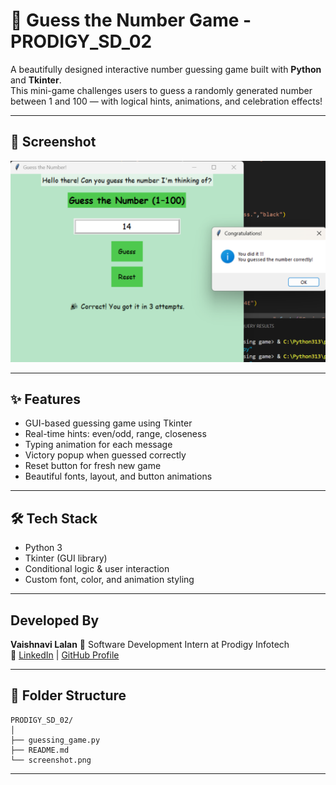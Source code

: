 # 🎯 Guess the Number Game - PRODIGY_SD_02

A beautifully designed interactive number guessing game built with **Python** and **Tkinter**.  
This mini-game challenges users to guess a randomly generated number between 1 and 100 — with logical hints, animations, and celebration effects! 

---

## 📸 Screenshot

![Guessing Game Screenshot](screenshot.png)

---

## ✨ Features

- GUI-based guessing game using Tkinter
- Real-time hints: even/odd, range, closeness
- Typing animation for each message
- Victory popup when guessed correctly
- Reset button for fresh new game
- Beautiful fonts, layout, and button animations

---

## 🛠 Tech Stack

- Python 3
- Tkinter (GUI library)
- Conditional logic & user interaction
- Custom font, color, and animation styling

---

##  Developed By

**Vaishnavi Lalan**
💼 Software Development Intern at Prodigy Infotech  
🔗  [LinkedIn](https://www.linkedin.com/in/vaishnavi-lalan-270419310?lipi=urn%3Ali%3Apage%3Ad_flagship3_profile_view_base_contact_details%3BVwT8INsySK2z6a6jBPPJ1A%3D%3D) | [GitHub Profile](https://github.com/VaishnaviLalan106)

---

## 📂 Folder Structure
```
PRODIGY_SD_02/
│
├── guessing_game.py
├── README.md
└── screenshot.png
```

---
